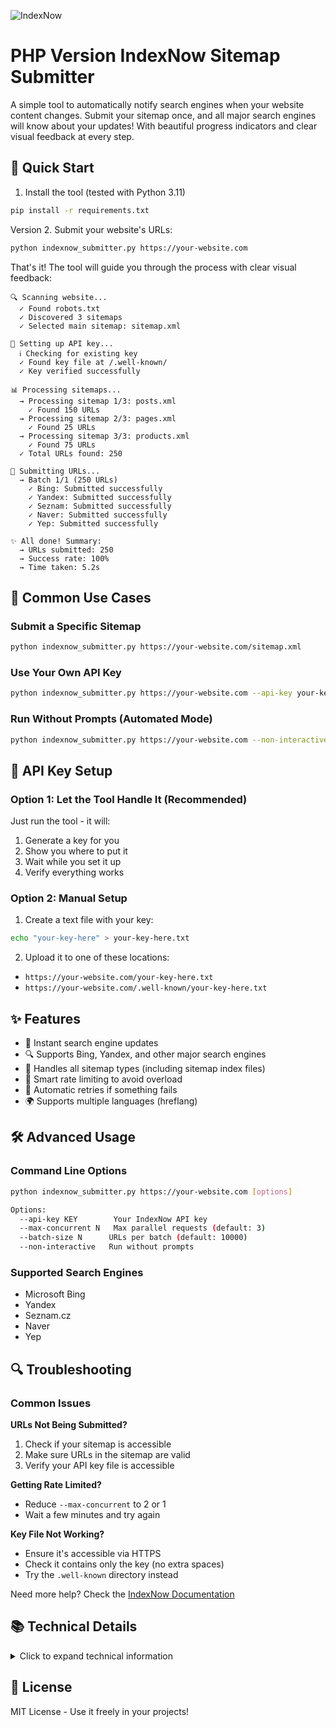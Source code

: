 ![IndexNow](https://github.com/user-attachments/assets/e19fc198-dda8-4269-896d-5e13d90fc99d)

# PHP Version IndexNow Sitemap Submitter

A simple tool to automatically notify search engines when your website content changes. Submit your sitemap once, and all major search engines will know about your updates! With beautiful progress indicators and clear visual feedback at every step.

## 🚀 Quick Start

1. Install the tool (tested with Python 3.11)
```bash
pip install -r requirements.txt
```
Version
2. Submit your website's URLs:
```bash
python indexnow_submitter.py https://your-website.com
```

That's it! The tool will guide you through the process with clear visual feedback:

```
🔍 Scanning website...
  ✓ Found robots.txt
  ✓ Discovered 3 sitemaps
  ✓ Selected main sitemap: sitemap.xml

🔑 Setting up API key...
  ℹ️ Checking for existing key
  ✓ Found key file at /.well-known/
  ✓ Key verified successfully

📊 Processing sitemaps...
  → Processing sitemap 1/3: posts.xml
    ✓ Found 150 URLs
  → Processing sitemap 2/3: pages.xml
    ✓ Found 25 URLs
  → Processing sitemap 3/3: products.xml
    ✓ Found 75 URLs
  ✓ Total URLs found: 250

🚀 Submitting URLs...
  → Batch 1/1 (250 URLs)
    ✓ Bing: Submitted successfully
    ✓ Yandex: Submitted successfully
    ✓ Seznam: Submitted successfully
    ✓ Naver: Submitted successfully
    ✓ Yep: Submitted successfully

✨ All done! Summary:
  → URLs submitted: 250
  → Success rate: 100%
  → Time taken: 5.2s
```

## 📖 Common Use Cases

### Submit a Specific Sitemap

```bash
python indexnow_submitter.py https://your-website.com/sitemap.xml
```

### Use Your Own API Key

```bash
python indexnow_submitter.py https://your-website.com --api-key your-key-here
```

### Run Without Prompts (Automated Mode)

```bash
python indexnow_submitter.py https://your-website.com --non-interactive
```

## 🔑 API Key Setup

### Option 1: Let the Tool Handle It (Recommended)
Just run the tool - it will:
1. Generate a key for you
2. Show you where to put it
3. Wait while you set it up
4. Verify everything works

### Option 2: Manual Setup
1. Create a text file with your key:
```bash
echo "your-key-here" > your-key-here.txt
```

2. Upload it to one of these locations:
- `https://your-website.com/your-key-here.txt`
- `https://your-website.com/.well-known/your-key-here.txt`

## ✨ Features

- 🔄 Instant search engine updates
- 🔍 Supports Bing, Yandex, and other major search engines
- 📑 Handles all sitemap types (including sitemap index files)
- 🚦 Smart rate limiting to avoid overload
- 🔄 Automatic retries if something fails
- 🌍 Supports multiple languages (hreflang)

## 🛠️ Advanced Usage

### Command Line Options

```bash
python indexnow_submitter.py https://your-website.com [options]

Options:
  --api-key KEY        Your IndexNow API key
  --max-concurrent N   Max parallel requests (default: 3)
  --batch-size N      URLs per batch (default: 10000)
  --non-interactive   Run without prompts
```

### Supported Search Engines
- Microsoft Bing
- Yandex
- Seznam.cz
- Naver
- Yep

## 🔍 Troubleshooting

### Common Issues

**URLs Not Being Submitted?**
1. Check if your sitemap is accessible
2. Make sure URLs in the sitemap are valid
3. Verify your API key file is accessible

**Getting Rate Limited?**
- Reduce `--max-concurrent` to 2 or 1
- Wait a few minutes and try again

**Key File Not Working?**
- Ensure it's accessible via HTTPS
- Check it contains only the key (no extra spaces)
- Try the `.well-known` directory instead

Need more help? Check the [IndexNow Documentation](https://www.indexnow.org/documentation)

## 📚 Technical Details

<details>
<summary>Click to expand technical information</summary>

### Sitemap Processing
- Supports XML sitemaps and sitemap indexes
- Handles up to 10,000 URLs per batch
- Processes alternate language versions
- Retries failed submissions with exponential backoff

### Rate Limiting
- Smart retry logic for 429 responses
- Configurable concurrent requests
- Automatic batch processing

### Sitemap Auto-Detection
Checks these locations:
- /sitemap.xml
- /sitemap_index.xml
- /sitemap-index.xml
- /sitemaps/sitemap.xml
- /wp-sitemap.xml
- /sitemap/sitemap.xml
- Entries in robots.txt

</details>

## 📝 License

MIT License - Use it freely in your projects! 
